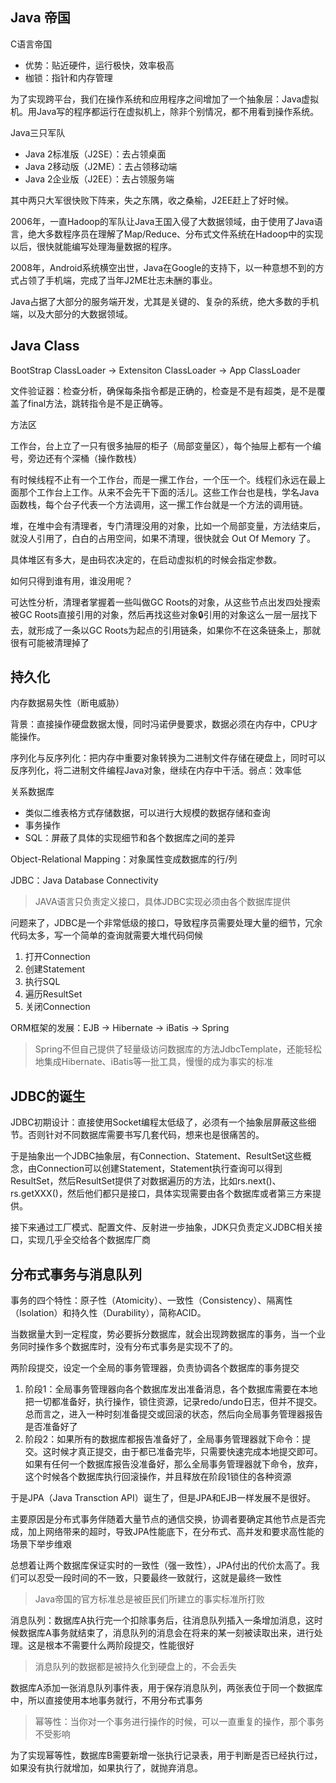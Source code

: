 ## Java 帝国
C语言帝国
* 优势：贴近硬件，运行极快，效率极高
* 枷锁：指针和内存管理

为了实现跨平台，我们在操作系统和应用程序之间增加了一个抽象层：Java虚拟机。用Java写的程序都运行在虚拟机上，除非个别情况，都不用看到操作系统。

Java三只军队
* Java 2标准版（J2SE）：去占领桌面
* Java 2移动版（J2ME）：去占领移动端
* Java 2企业版（J2EE）：去占领服务端

其中两只大军很快败下阵来，失之东隅，收之桑榆，J2EE赶上了好时候。

2006年，一直Hadoop的军队让Java王国入侵了大数据领域，由于使用了Java语言，绝大多数程序员在理解了Map/Reduce、分布式文件系统在Hadoop中的实现以后，很快就能编写处理海量数据的程序。

2008年，Android系统横空出世，Java在Google的支持下，以一种意想不到的方式占领了手机端，完成了当年J2ME壮志未酬的事业。

Java占据了大部分的服务端开发，尤其是关键的、复杂的系统，绝大多数的手机端，以及大部分的大数据领域。

## Java Class
BootStrap ClassLoader -> Extensiton ClassLoader -> App ClassLoader

文件验证器：检查分析，确保每条指令都是正确的，检查是不是有超类，是不是覆盖了final方法，跳转指令是不是正确等。

方法区

工作台，台上立了一只有很多抽屉的柜子（局部变量区），每个抽屉上都有一个编号，旁边还有个深桶（操作数栈）

有时候线程不止有一个工作台，而是一摞工作台，一个压一个。线程们永远在最上面那个工作台上工作。从来不会先干下面的活儿。这些工作台也是栈，学名Java函数栈，每个台子代表一个方法调用，这一摞工作台就是一个方法的调用链。

堆，在堆中会有清理者，专门清理没用的对象，比如一个局部变量，方法结束后，就没人引用了，白白的占用空间，如果不清理，很快就会 Out Of Memory 了。

具体堆区有多大，是由码农决定的，在启动虚拟机的时候会指定参数。

如何只得到谁有用，谁没用呢？

可达性分析，清理者掌握着一些叫做GC Roots的对象，从这些节点出发四处搜索被GC Roots直接引用的对象，然后再找这些对象🔒引用的对象这么一层一层找下去，就形成了一条以GC Roots为起点的引用链条，如果你不在这条链条上，那就很有可能被清理掉了

## 持久化
内存数据易失性（断电威胁）

背景：直接操作硬盘数据太慢，同时冯诺伊曼要求，数据必须在内存中，CPU才能操作。

序列化与反序列化：把内存中重要对象转换为二进制文件存储在硬盘上，同时可以反序列化，将二进制文件编程Java对象，继续在内存中干活。弱点：效率低

关系数据库
* 类似二维表格方式存储数据，可以进行大规模的数据存储和查询
* 事务操作
* SQL：屏蔽了具体的实现细节和各个数据库之间的差异

Object-Relational Mapping：对象属性变成数据库的行/列

JDBC：Java Database Connectivity

> JAVA语言只负责定义接口，具体JDBC实现必须由各个数据库提供

问题来了，JDBC是一个非常低级的接口，导致程序员需要处理大量的细节，冗余代码太多，写一个简单的查询就需要大堆代码伺候
1. 打开Connection
2. 创建Statement
3. 执行SQL
4. 遍历ResultSet
5. 关闭Connection

ORM框架的发展：EJB -> Hibernate -> iBatis -> Spring

> Spring不但自己提供了轻量级访问数据库的方法JdbcTemplate，还能轻松地集成Hibernate、iBatis等一批工具，慢慢的成为事实的标准

## JDBC的诞生
JDBC初期设计：直接使用Socket编程太低级了，必须有一个抽象层屏蔽这些细节。否则针对不同数据库需要书写几套代码，想来也是很痛苦的。

于是抽象出一个JDBC抽象层，有Connection、Statement、ResultSet这些概念，由Connection可以创建Statement，Statement执行查询可以得到ResultSet，然后ResultSet提供了对数据遍历的方法，比如rs.next()、rs.getXXX()，然后他们都只是接口，具体实现需要由各个数据库或者第三方来提供。

接下来通过工厂模式、配置文件、反射进一步抽象，JDK只负责定义JDBC相关接口，实现几乎全交给各个数据库厂商

## 分布式事务与消息队列
事务的四个特性：原子性（Atomicity）、一致性（Consistency）、隔离性（Isolation）和持久性（Durability），简称ACID。

当数据量大到一定程度，势必要拆分数据库，就会出现跨数据库的事务，当一个业务同时操作多个数据库时，没有分布式事务是实现不了的。

两阶段提交，设定一个全局的事务管理器，负责协调各个数据库的事务提交
1. 阶段1：全局事务管理器向各个数据库发出准备消息，各个数据库需要在本地把一切都准备好，执行操作，锁住资源，记录redo/undo日志，但并不提交。总而言之，进入一种时刻准备提交或回滚的状态，然后向全局事务管理器报告是否准备好了
2. 阶段2：如果所有的数据库都报告准备好了，全局事务管理器就下命令：提交。这时候才真正提交，由于都已准备完毕，只需要快速完成本地提交即可。如果有任何一个数据库报告没准备好，那么全局事务管理器就下命令，放弃，这个时候各个数据库执行回滚操作，并且释放在阶段1锁住的各种资源

于是JPA（Java Transction API）诞生了，但是JPA和EJB一样发展不是很好。

主要原因是分布式事务伴随着大量节点的通信交换，协调者要确定其他节点是否完成，加上网络带来的超时，导致JPA性能底下，在分布式、高并发和要求高性能的场景下举步维艰

总想着让两个数据库保证实时的一致性（强一致性），JPA付出的代价太高了。我们可以忍受一段时间的不一致，只要最终一致就行，这就是最终一致性

> Java帝国的官方标准总是被臣民们所建立的事实标准所打败

消息队列：数据库A执行完一个扣除事务后，往消息队列插入一条增加消息，这时候数据库A事务就结束了，消息队列的消息会在将来的某一刻被读取出来，进行处理。这是根本不需要什么两阶段提交，性能很好

> 消息队列的数据都是被持久化到硬盘上的，不会丢失

数据库A添加一张消息队列事件表，用于保存消息队列，两张表位于同一个数据库中，所以直接使用本地事务就行，不用分布式事务

> 幂等性：当你对一个事务进行操作的时候，可以一直重复的操作，那个事务不受影响

为了实现幂等性，数据库B需要新增一张执行记录表，用于判断是否已经执行过，如果没有执行就增加，如果执行了，就抛弃消息。